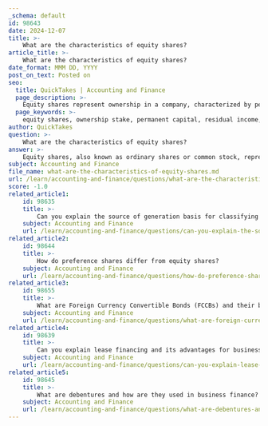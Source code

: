 ```yaml
---
_schema: default
id: 98643
date: 2024-12-07
title: >-
    What are the characteristics of equity shares?
article_title: >-
    What are the characteristics of equity shares?
date_format: MMM DD, YYYY
post_on_text: Posted on
seo:
  title: QuickTakes | Accounting and Finance
  page_description: >-
    Equity shares represent ownership in a company, characterized by permanent capital, voting rights, residual income through dividends, limited liability for shareholders, and market liquidity, making them a key investment choice.
  page_keywords: >-
    equity shares, ownership stake, permanent capital, residual income, voting rights, claim on assets, limited liability, transferability, volatility, risk
author: QuickTakes
question: >-
    What are the characteristics of equity shares?
answer: >-
    Equity shares, also known as ordinary shares or common stock, represent ownership in a company and come with several key characteristics that make them a popular choice for investors. Here are the primary characteristics of equity shares:\n\n1. **Ownership Stake**: Equity shares signify ownership in a company. Shareholders who hold these shares are considered partial owners of the business, and the extent of their ownership is proportionate to the number of equity shares they hold relative to the total outstanding shares.\n\n2. **Permanent Capital**: Equity shares are a permanent source of capital for the company. They are non-redeemable in nature, meaning that they do not have a maturity date and can only be redeemed if the company decides to buy back shares or liquidate.\n\n3. **Residual Income**: Shareholders are entitled to a share of the company's profits, which are distributed as dividends. However, dividends are not guaranteed and can vary based on the company's performance and decisions made by the board of directors.\n\n4. **Voting Rights**: Equity shareholders typically have voting rights, allowing them to participate in important company decisions, such as electing the board of directors and approving major corporate policies.\n\n5. **Claim on Assets**: In the event of liquidation, equity shareholders have a claim on the company's assets after all debts and obligations have been settled. This means they are last in line to receive any remaining assets, making equity shares riskier than debt instruments.\n\n6. **Limited Liability**: Shareholders have limited liability, meaning they are only liable for the company's debts up to the amount they invested in the shares. Their personal assets are protected from the company's creditors.\n\n7. **Transferability**: Equity shares are generally transferable, allowing shareholders to buy and sell their shares in the stock market, providing liquidity to their investment.\n\n8. **Volatility and Risk**: Equity shares can be subject to significant price fluctuations, making them a higher-risk investment compared to fixed-income securities. The potential for high returns is accompanied by the risk of loss.\n\n9. **No Collateral Requirement**: Companies do not need to offer collateral when issuing equity shares, making it easier for firms without substantial assets to raise capital.\n\nThese characteristics make equity shares a fundamental component of a company's capital structure and an attractive investment option for those looking to participate in the growth and profitability of a business.
subject: Accounting and Finance
file_name: what-are-the-characteristics-of-equity-shares.md
url: /learn/accounting-and-finance/questions/what-are-the-characteristics-of-equity-shares
score: -1.0
related_article1:
    id: 98635
    title: >-
        Can you explain the source of generation basis for classifying sources of funds?
    subject: Accounting and Finance
    url: /learn/accounting-and-finance/questions/can-you-explain-the-source-of-generation-basis-for-classifying-sources-of-funds
related_article2:
    id: 98644
    title: >-
        How do preference shares differ from equity shares?
    subject: Accounting and Finance
    url: /learn/accounting-and-finance/questions/how-do-preference-shares-differ-from-equity-shares
related_article3:
    id: 98655
    title: >-
        What are Foreign Currency Convertible Bonds (FCCBs) and their benefits?
    subject: Accounting and Finance
    url: /learn/accounting-and-finance/questions/what-are-foreign-currency-convertible-bonds-fccbs-and-their-benefits
related_article4:
    id: 98639
    title: >-
        Can you explain lease financing and its advantages for businesses?
    subject: Accounting and Finance
    url: /learn/accounting-and-finance/questions/can-you-explain-lease-financing-and-its-advantages-for-businesses
related_article5:
    id: 98645
    title: >-
        What are debentures and how are they used in business finance?
    subject: Accounting and Finance
    url: /learn/accounting-and-finance/questions/what-are-debentures-and-how-are-they-used-in-business-finance
---
```


&nbsp;